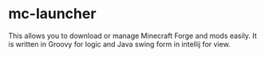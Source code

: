 # mc-launcher
This allows you to download or manage Minecraft Forge and mods easily. It is written in Groovy for logic and Java swing form in intellij for view.
